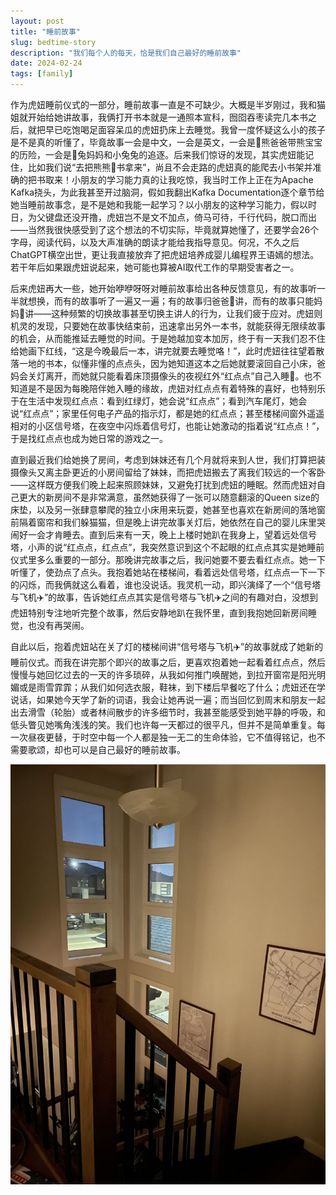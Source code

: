```yaml
---
layout: post
title: "睡前故事"
slug: bedtime-story
description: "我们每个人的每天，恰是我们自己最好的睡前故事"
date: 2024-02-24
tags: [family]
---
```


作为虎妞睡前仪式的一部分，睡前故事一直是不可缺少。大概是半岁刚过，我和猫姐就开始给她讲故事，我俩打开书本就是一通照本宣科，囫囵吞枣读完几本书之后，就把早已吃饱喝足面容呆瓜的虎妞扔床上去睡觉。我曾一度怀疑这么小的孩子是不是真的听懂了，毕竟故事一会是中文，一会是英文，一会是🐻熊爸爸带熊宝宝的历险，一会是🐰兔妈妈和小兔兔的追逐。后来我们惊讶的发现，其实虎妞能记住，比如我们说“去把熊熊🐻书拿来”，尚且不会走路的虎妞真的能爬去小书架并准确的把书取来！小朋友的学习能力真的让我吃惊，我当时工作上正在为Apache Kafka挠头，为此我甚至开过脑洞，假如我翻出Kafka Documentation逐个章节给她当睡前故事念，是不是她和我能一起学习？以小朋友的这种学习能力，假以时日，为父键盘还没开撸，虎妞岂不是文不加点，倚马可待，千行代码，脱口而出——当然我很快感受到了这个想法的不切实际，毕竟就算她懂了，还要学会26个字母，阅读代码，以及大声准确的朗读才能给我指导意见。何况，不久之后ChatGPT横空出世，更让我直接放弃了把虎妞培养成婴儿编程界王语嫣的想法。若干年后如果跟虎妞说起来，她可能也算被AI取代工作的早期受害者之一。

后来虎妞再大一些，她开始咿咿呀呀对睡前故事给出各种反馈意见，有的故事听一半就想换，而有的故事听了一遍又一遍；有的故事归爸爸👨讲，而有的故事只能妈妈👩讲——这种频繁的切换故事甚至切换主讲人的行为，让我们疲于应对。虎妞则机灵的发现，只要她在故事快结束前，迅速拿出另外一本书，就能获得无限续故事的机会，从而能推延去睡觉的时间。于是她越加变本加厉，终于有一天我们忍不住给她画下红线，“这是今晚最后一本，讲完就要去睡觉咯！”，此时虎妞往往望着散落一地的书本，似懂非懂的点点头，因为她知道这本之后她就要滚回自己小床，爸妈会关灯离开，而她就只能看着床顶摄像头的夜视红外“红点点”自己入睡🛌。也不知道是不是因为每晚陪伴她入睡的缘故，虎妞对红点点有着特殊的喜好，也特别乐于在生活中发现红点点：看到红绿灯，她会说“红点点”；看到汽车尾灯，她会说“红点点”；家里任何电子产品的指示灯，都是她的红点点；甚至楼梯间窗外遥遥相对的小区信号塔，在夜空中闪烁着信号灯，也能让她激动的指着说“红点点！”，于是找红点点也成为她日常的游戏之一。

直到最近我们给她换了房间，考虑到妹妹还有几个月就将来到人世，我们打算把装摄像头又离主卧更近的小房间留给了妹妹，而把虎妞搬去了离我们较远的一个客卧——这样既方便我们晚上起来照顾妹妹，又避免打扰到虎妞的睡眠。然而虎妞对自己更大的新房间不是非常满意，虽然她获得了一张可以随意翻滚的Queen size的床垫，以及另一张肆意攀爬的独立小床用来玩耍，她甚至也喜欢在新房间的落地窗前隔着窗帘和我们躲猫猫，但是晚上讲完故事关灯后，她依然在自己的婴儿床里哭闹好一会才肯睡去。直到后来有一天，晚上上楼时她趴在我身上，望着远处信号塔，小声的说“红点点，红点点”，我突然意识到这个不起眼的红点点其实是她睡前仪式里多么重要的一部分。那晚讲完故事之后，我问她要不要去看红点点。她一下听懂了，使劲点了点头。我抱着她站在楼梯间，看着远处信号塔，红点点一下一下的闪烁，而我俩就这么看着，谁也没说话。我灵机一动，即兴演绎了一个“信号塔与飞机✈️”的故事，告诉她红点点其实是信号塔与飞机✈️之间的有趣对白，没想到虎妞特别专注地听完整个故事，然后安静地趴在我怀里，直到我抱她回新房间睡觉，也没有再哭闹。

自此以后，抱着虎妞站在关了灯的楼梯间讲“信号塔与飞机✈️”的故事就成了她新的睡前仪式。而我在讲完那个即兴的故事之后，更喜欢抱着她一起看着红点点，然后慢慢与她回忆过去的一天的许多琐碎，从我如何推门唤醒她，到拉开窗帘是阳光明媚或是雨雪霏霏；从我们如何选衣服，鞋袜，到下楼后早餐吃了什么；虎妞还在学说话，如果她今天学了新的词语，我会让她再说一遍；而当回忆到周末和朋友一起出去滑雪（轮胎）或者林间散步的许多细节时，我甚至能感受到她平静的呼吸，和低头瞥见她嘴角浅浅的笑。我们也许每一天都过的很平凡，但并不是简单重复。每一次昼夜更替，于时空中每一个人都是独一无二的生命体验，它不值得铭记，也不需要歌颂，却也可以是自己最好的睡前故事。

![Bedtime Story](/images/2024-02-24-bedtime-story.jpg)